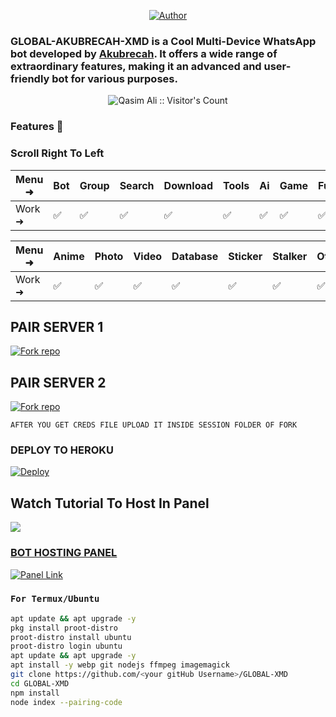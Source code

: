 
<p align="center">
<a href="https://github.com/Akubrecah"><img title="Author" src="https://i.ibb.co/61n4rdK/Ephoto360-com-166ccb8e494006.jpg?style=for-the-badge&logo=github"></a>

### GLOBAL-AKUBRECAH-XMD is a Cool Multi-Device WhatsApp bot developed by [Akubrecah](https://github.com/Akubrecah). It offers a wide range of extraordinary features, making it an advanced and user-friendly bot for various purposes.

<p align="center"><img src="https://profile-counter.glitch.me/{GLOBAL-XMD}/count.svg" alt="Qasim Ali :: Visitor's Count" /></p>

### Features 💌
### Scroll Right To Left
| Menu ⁠➜ | Bot | Group | Search | Download | Tools | Ai | Game | Fun | Owner | Bug | Convert | List |
| --------| --- | ----- | ------ | -------- | ----- | -- | ---- | --- | ----- | ----| --------| -----|
| Work ➜ |  ✅ |   ✅  |    ✅  |     ✅   |   ✅  | ✅ |   ✅ |  ✅ |  ✅   | ✅  |    ✅   |  ✅  |

| Menu ⁠➜ | Anime | Photo| Video | Database | Sticker | Stalker | Other |Religion | NSFW | 
| --------| ----- | ---- | ----- | -------- | ------- | ------- | ------|---------| -----|
| Work ➜ |   ✅  |   ✅ |   ✅  |    ✅    |    ✅   |    ✅   |   ✅  |    ✅   |  ✅  |

## PAIR SERVER 1
<a href='https://globalpair-code.onrender.com/' target="_blank"><img alt='Fork repo' src='https://img.shields.io/badge/PAIRING CODE-1-green?style=for-the-badge&logo=opencv&logoColor=white'/></a>

## PAIR SERVER 2

<a href='https://replit.com/@tlptrends92/GLOBAL-SESSIONS#main.sh' target="_blank"><img alt='Fork repo' src='https://img.shields.io/badge/PAIRING CODE-2-green?style=for-the-badge&logo=opencv&logoColor=white'/></a>

`AFTER YOU GET CREDS FILE UPLOAD IT INSIDE SESSION FOLDER OF FORK`

### DEPLOY TO HEROKU 

[![Deploy](https://www.herokucdn.com/deploy/button.svg)](https://heroku.com/deploy?template=https://github.com/GlobalTechInfo/GLOBAL-XMD)

## Watch Tutorial To Host In Panel
<a href="https://youtu.be/WpfdClSeQyg"><img src="https://img.shields.io/badge/YouTube-ff0000?style=for-the-badge&logo=youtube&logoColor=ff000000&link=https://youtu.be/WpfdClSeQyg" /><br>

### BOT HOSTING PANEL
<a href='https://bot-hosting.net/?aff=1097457675723341836' target="_blank"><img alt='Panel Link'
src='https://img.shields.io/badge/HOSTING%20PANEL-blue?style=for-the-badge&logo=Cloudflare&logoColor=white'/></a>


### `For Termux/Ubuntu`
```bash
apt update && apt upgrade -y
pkg install proot-distro
proot-distro install ubuntu
proot-distro login ubuntu
apt update && apt upgrade -y
apt install -y webp git nodejs ffmpeg imagemagick
git clone https://github.com/<your gitHub Username>/GLOBAL-XMD
cd GLOBAL-XMD
npm install
node index --pairing-code
```
